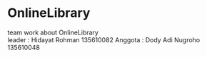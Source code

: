 # OnlineLibrary
team work about OnlineLibrary <br/>
leader : Hidayat Rohman 135610082
Anggota : Dody Adi Nugroho 135610048